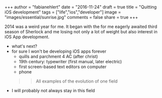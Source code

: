 +++
author = "fabianehlert"
date = "2016-11-24"
draft = true
title = "Quitting iOS development"
tags = ["life","ios","developer"]
image = "images/essential/sunrise.jpg"
comments = false
share = true
+++

2014 was a weird year for me. It began with the for me eagerly awaited third season of Sherlock and me losing not only a lot of weight but also interest in iOS App development.




- what's next?
- for sure I won't be developing iOS apps forever
  - quills and parchment 4 AC (after christ)
  - 19th century: typewriter (first manual, later electric)
  - first screen-based text editors on computer
  - phone
  >> All examples of the evolution of one field
- I will probably not always stay in this field
